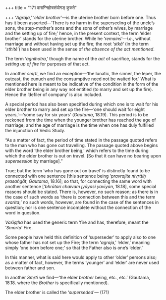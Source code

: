 +++
title = "171 दाराग्निहोत्रसंयोगङ् कुरुते"

+++
‘*Agraja*,’ ‘*elder brother*’—is the uterine brother born before one.
Thus has it been asserted—‘There is no harm in the superseding of the
uncle’s sons, the step-mother’s sons and the sons of other’s wives, by
marriage and the setting up of fire;’ hence, in the present context, the
term ‘elder brother’ stands for the uterine brother. While he
‘*remains*’—*i.e*., without marriage and without having set up the fire;
the root ‘*stkā*’ (in the term ‘*sthitê*’) has been used in the sense of
*the absence of the act mentioned*.

The term ‘*agnihotra*,’ though the name of the *act* of sacrifice,
stands for the *setting up of fire* for purposes of that act.

In another *smṛti*, we find an exception—‘the lunatic, the sinner, the
leper, the outcast, the eunuch and the consumptive need not be waited
for.’ What is mentioned here is meant to be indicative of the condition
in the form of the elder brother being in any way not entitled (to marry
and set up the fire). Hence the ‘defiler of company’ is also included.

A special period has also been specified during which one is to wait for
his elder brother to marry and set up the fire—‘one should wait for
eight years,’—‘some say for six years’ (*Gautama*, 18.19). This period
is to be reckoned from the time when the younger brother has reached the
age of marriage; and the age of marriage is the time when one has duly
fulfilled the injunction of Vedic Study.

“As a matter of fact, the period of time stated in the passage quoted
refers to the man who has gone out travelling. The passage quoted above
begins with the word ‘the elder brother being,’ which refers to the time
during which the elder brother is out on travel. \[So that it can have
no bearing upon *supersession* by marriage\].”

True; but the term ‘who has gone out on travel’ is distinctly found to
be connected with one sentence \[this sentence being ‘*pravrajite
nivṛttiḥ prasaṅgāt*, *Gautama*, 18.16\]; so that, for connecting the
same word with another sentence \[‘*bhrātari chaivam jyāyasi yavīyān*,
18.18\], some special reasons should be stated. There is, however, no
such reason; as there is in the case of such words as ‘there is
connection between this and the term *svarita*;’ no such words, however,
are found in the case of the sentences in question; nor is one sentence
incomplete without the connection of the word in question.

*Vaśiṣṭha* has used the generic term ‘fire and has, therefore, meant the
‘*Smārta*’ Fire.

Some people have held this definition of ‘superseder’ to apply also to
one whose father has not set up the Fire; the term ‘*agraja*,’ ‘elder,’
meaning simply ‘one born before one;’ so that the Father also is one’s
‘elder.’

In this manner, what is said here would apply to other ‘older’ persons
also; as a matter of fact, however, the terms ‘younger’ and ‘elder’ are
never used between father and son.

In another *Smṛti* we find—‘the elder *brother* being, etc., etc.’
(Gautama, 18.18. where the *Brother* is specifically mentioned).

The elder brother is called the ‘*superseded*’— (171)


